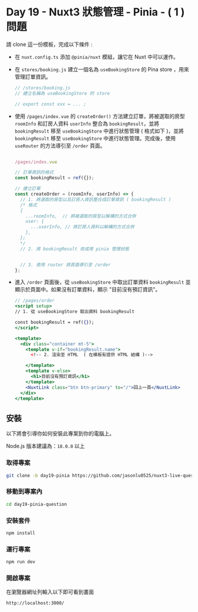 # Day 19 - Nuxt3 狀態管理 - Pinia - ( 1 ) 問題

請 clone 這一份模板，完成以下條件 :

- 在 `nuxt.config.ts` 添加 `@pinia/nuxt` 模組，讓它在 Nuxt 中可以運作。
- 在 `stores/booking.js` 建立一個名為 `useBookingStore` 的 Pina store ，用來管理訂單資訊。

  ```jsx
  // /stores/booking.js
  // 建立名稱為 useBookingStore 的 store

  // export const xxx = ... ;
  ```

- 使用 `/pages/index.vue` 的 `createOrder()` 方法建立訂單，將被選取的房型 `roomInfo` 和訂房人資料 `userInfo` 整合為 `bookingResult`，並將 `bookingResult` 移至 `useBookingStore` 中進行狀態管理 ( 格式如下 )，並將 `bookingResult` 移至 `useBookingStore` 中進行狀態管理。完成後，使用 `useRouter` 的方法導引至 `/order` 頁面。

  ```jsx

  /pages/index.vue

  // 訂單資訊的格式
  const bookingResult = ref({});

  // 建立訂單
  const createOrder = (roomInfo, userInfo) => {
    // 1. 將選取的房型以及訂房人資訊整合成訂單資訊 ( bookingResult )
    /* 格式
    {
      ...roomInfo,  // 將被選取的房型以解構的方式合併
      user: {
        ...userInfo, // 將訂房人資料以解構的方式合併
      },
    };
    */
    // 2. 將 bookingResult 改成用 pinia 管理狀態


    // 3. 使用 router 將頁面導引至 /order
  };
  ```

- 進入 `/order` 頁面後，從 `useBookingStore` 中取出訂單資料 `bookingResult` 並顯示於頁面中。如果沒有訂單資料，顯示 "目前沒有預訂資訊"。

  ```jsx
  // /pages/order
  <script setup>
  // 1. 從 useBookingStore 取出資料 bookingResult

  const bookingResult = ref({});
  </script>

  <template>
    <div class="container mt-5">
      <template v-if="bookingResult.name">
        <!-- 2. 渲染至 HTML  ( 在模板有提供 HTML 結構 )-->

      </template>
      <template v-else>
        <h1>目前沒有預訂資訊</h1>
      </template>
      <NuxtLink class="btn btn-primary" to="/">回上一頁</NuxtLink>
    </div>
  </template>

  ```

## 安裝

以下將會引導你如何安裝此專案到你的電腦上。

Node.js 版本建議為：`18.0.0` 以上

### 取得專案

```bash
git clone -b day19-pinia https://github.com/jasonlu0525/nuxt3-live-question.git day19-pinia-question
```

### 移動到專案內

```bash
cd day19-pinia-question
```

### 安裝套件

```bash
npm install
```

### 運行專案

```bash
npm run dev
```

### 開啟專案

在瀏覽器網址列輸入以下即可看到畫面

```bash
http://localhost:3000/
```
